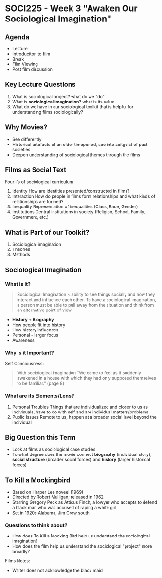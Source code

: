 # SOCI225 - Week 3 "Awaken Our Sociological Imagination"

## Agenda
* Lecture
* Introduciton to film
* Break
* Film Viewing
* Post film discussion

## Key Lecture Questions
1. What is sociological project? what do we "do"
2. What is **sociological imagination**? what is its value
3. What do we have in our sociological toolkit that is helpful for understanding films sociologically?

## Why Movies?
* See differently
* Historical artefacts of an older timeperiod, see into zeitgeist of past societies
* Deepen understanding of sociological themes through the films

## Films as Social Text
Four I's of sociological curriculum

1. Identity
  How are identities presented/constructed in films?
2. Interaction
  How do people in films form relationships and what kinds of relationships are formed?
3. Inequality
  Representation of inequalities (Class, Race, Gender)
4. Institutions
  Central institutions in society (Religion, School, Family, Government, etc.)

## What is Part of our Toolkit?
1. Sociological imagination
2. Theories
3. Methods

## Sociological Imagination

### What is it?
> Sociological Imagination ~  ability to see things socially and how they interact and influence each other. To have a sociological imagination, a person must be able to pull away from the situation and think from an alternative point of view.

* **History + Biography**
* How people fit into history
* How history influences
* Personal - larger focus
* Awareness

### Why is it Important?
Self Conciousness:
> With sociological imagination "We come to feel as if suddenly awakened in a house with which they had only supposed themselves to be familiar." (page 8)

### What are its Elements/Lens?
1. Personal Troubles
  Things that are individualized and closer to us as indivisuals, have to do with self and are individual matters/problems
2. Public Issues
  Remote to us, happen at a broader social level beyond the individual

## Big Question this Term
* Look at films as sociological case studies
* To what degree does the movie connect **biography** (individual story), **social structure** (broader social forces) and **history** (larger historical forces)

## To Kill a Mockingbird
* Based on Harper Lee noveel (1969)
* Directed by Robert Mulligan; released in 1962
* Starring Gregory Peck as Atticus Finch, a lowyer who accepts to defend a black man who was accused of raping a white girl
* Set in 1920s Alabama, Jim Crow south

### Questions to think about?
* How does To Kill a Mocking Bird help us understand the sociological imagination?
* How does the film help us understand the sociological "project" more broadly?

Films Notes:
* Walter does not acknowledge the black maid